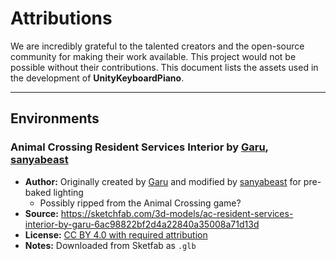 # Attributions

We are incredibly grateful to the talented creators and the open-source community for making their work available. This project would not be possible without their contributions. This document lists the assets used in the development of **UnityKeyboardPiano**.

---

## Environments

### Animal Crossing Resident Services Interior by [Garu](https://sketchfab.com/Garu.The.Ninja), [sanyabeast](https://sketchfab.com/sanchibbo)

- **Author:** Originally created by [Garu](https://sketchfab.com/Garu.The.Ninja) and modified by [sanyabeast](https://sketchfab.com/sanchibbo) for pre-baked lighting
  - Possibly ripped from the Animal Crossing game?
- **Source:** https://sketchfab.com/3d-models/ac-resident-services-interior-by-garu-6ac98822bf2d4a22840a35008a71d13d
- **License:** [CC BY 4.0 with required attribution](https://creativecommons.org/licenses/by/4.0/deed.en)
- **Notes:** Downloaded from Sketfab as `.glb`
